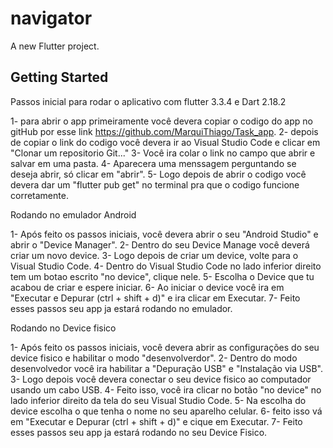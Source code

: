 # navigator

A new Flutter project.

## Getting Started

Passos inicial para rodar o aplicativo com flutter 3.3.4 e Dart 2.18.2

1- para abrir o app primeiramente você devera copiar o codigo do app no gitHub por esse link https://github.com/MarquiThiago/Task_app.
2- depois de copiar o link do codigo você devera ir ao Visual Studio Code e clicar em "Clonar um repositorio Git..."
3- Você ira colar o link no campo que abrir e salvar em uma pasta.
4- Aparecera uma menssagem perguntando se deseja abrir, só clicar em "abrir".
5- Logo depois de abrir o codigo você devera dar um "flutter pub get" no terminal pra que o codigo funcione corretamente.

Rodando no emulador Android

1- Após feito os passos iniciais, você devera abrir o seu "Android Studio" e abrir o "Device Manager".
2- Dentro do seu Device Manage você deverá criar um novo device.
3- Logo depois de criar um device, volte para o Visual Studio Code.
4- Dentro do Visual Studio Code no lado inferior direito tem um botao escrito "no device", clique nele.
5- Escolha o Device que tu acabou de criar e espere iniciar.
6- Ao iniciar o device você ira em "Executar e Depurar (ctrl + shift + d)" e ira clicar em Executar.
7- Feito esses passos seu app ja estará rodando no emulador.

Rodando no Device fisico

1- Após feito os passos iniciais, você devera abrir as configurações do seu device fisico e habilitar o modo "desenvolverdor".
2- Dentro do modo desenvolvedor você ira habilitar a "Depuração USB" e "Instalação via USB".
3- Logo depois você devera conectar o seu device fisico ao computador usando um cabo USB.
4- Feito isso, você ira clicar no botão "no device" no lado inferior direito da tela do seu Visual Studio Code.
5- Na escolha do device escolha o que tenha o nome no seu aparelho celular.
6- feito isso vá em "Executar e Depurar (ctrl + shift + d)" e cique em Executar.
7- Feito esses passos seu app ja estará rodando no seu Device Fisico.




